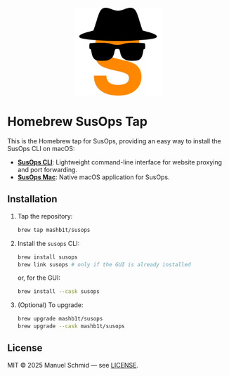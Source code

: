 <p align="center">
    <img src="icon.png" alt="Menu" height="200" />
</p>

# Homebrew SusOps Tap

This is the Homebrew tap for SusOps, providing an easy way to install the SusOps CLI on macOS:

- **[SusOps CLI](https://github.com/mashb1t/susops-cli)**: Lightweight command-line interface for website proxying and port forwarding.
- **[SusOps Mac](https://github.com/mashb1t/susops-mac)**: Native macOS application for SusOps.


## Installation

1. Tap the repository:

   ```bash
   brew tap mashb1t/susops
   ```

2. Install the `susops` CLI:

   ```bash
   brew install susops
   brew link susops # only if the GUI is already installed
   ```
    or, for the GUI:
    
    ```bash
    brew install --cask susops
    ```

3. (Optional) To upgrade:

   ```bash
   brew upgrade mashb1t/susops
   brew upgrade --cask mashb1t/susops
   ```

## License

MIT © 2025 Manuel Schmid — see [LICENSE](LICENSE).
